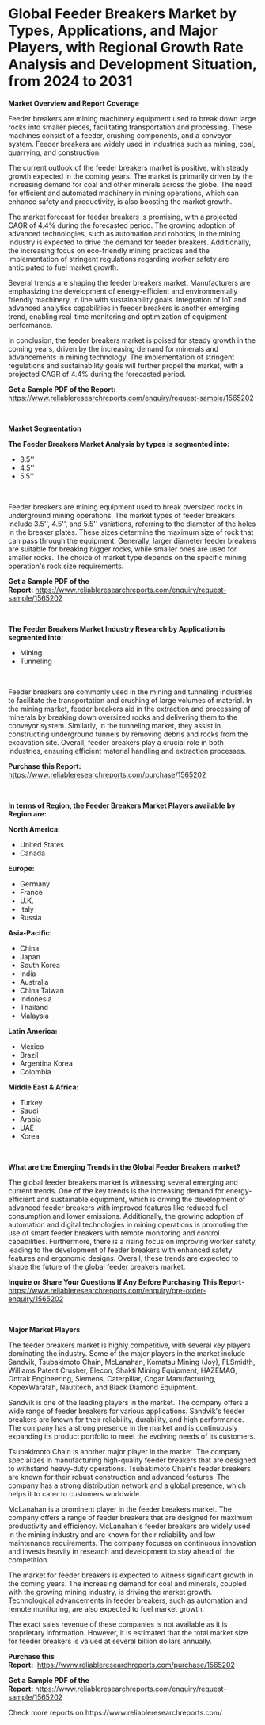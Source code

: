 <p><h1>Global Feeder Breakers Market by Types, Applications, and Major Players, with Regional Growth Rate Analysis and Development Situation, from 2024 to 2031</h1></p><p><strong>Market Overview and Report Coverage</strong></p>
<p><p>Feeder breakers are mining machinery equipment used to break down large rocks into smaller pieces, facilitating transportation and processing. These machines consist of a feeder, crushing components, and a conveyor system. Feeder breakers are widely used in industries such as mining, coal, quarrying, and construction.</p><p>The current outlook of the feeder breakers market is positive, with steady growth expected in the coming years. The market is primarily driven by the increasing demand for coal and other minerals across the globe. The need for efficient and automated machinery in mining operations, which can enhance safety and productivity, is also boosting the market growth.</p><p>The market forecast for feeder breakers is promising, with a projected CAGR of 4.4% during the forecasted period. The growing adoption of advanced technologies, such as automation and robotics, in the mining industry is expected to drive the demand for feeder breakers. Additionally, the increasing focus on eco-friendly mining practices and the implementation of stringent regulations regarding worker safety are anticipated to fuel market growth.</p><p>Several trends are shaping the feeder breakers market. Manufacturers are emphasizing the development of energy-efficient and environmentally friendly machinery, in line with sustainability goals. Integration of IoT and advanced analytics capabilities in feeder breakers is another emerging trend, enabling real-time monitoring and optimization of equipment performance.</p><p>In conclusion, the feeder breakers market is poised for steady growth in the coming years, driven by the increasing demand for minerals and advancements in mining technology. The implementation of stringent regulations and sustainability goals will further propel the market, with a projected CAGR of 4.4% during the forecasted period.</p></p>
<p><strong>Get a Sample PDF of the Report:</strong> <a href="https://www.reliableresearchreports.com/enquiry/request-sample/1565202">https://www.reliableresearchreports.com/enquiry/request-sample/1565202</a></p>
<p>&nbsp;</p>
<p><strong>Market Segmentation</strong></p>
<p><strong>The Feeder Breakers Market Analysis by types is segmented into:</strong></p>
<p><ul><li>3.5''</li><li>4.5''</li><li>5.5''</li></ul></p>
<p>&nbsp;</p>
<p><p>Feeder breakers are mining equipment used to break oversized rocks in underground mining operations. The market types of feeder breakers include 3.5'', 4.5'', and 5.5'' variations, referring to the diameter of the holes in the breaker plates. These sizes determine the maximum size of rock that can pass through the equipment. Generally, larger diameter feeder breakers are suitable for breaking bigger rocks, while smaller ones are used for smaller rocks. The choice of market type depends on the specific mining operation's rock size requirements.</p></p>
<p><strong>Get a Sample PDF of the Report:</strong>&nbsp;<a href="https://www.reliableresearchreports.com/enquiry/request-sample/1565202">https://www.reliableresearchreports.com/enquiry/request-sample/1565202</a></p>
<p>&nbsp;</p>
<p><strong>The Feeder Breakers Market Industry Research by Application is segmented into:</strong></p>
<p><ul><li>Mining</li><li>Tunneling</li></ul></p>
<p>&nbsp;</p>
<p><p>Feeder breakers are commonly used in the mining and tunneling industries to facilitate the transportation and crushing of large volumes of material. In the mining market, feeder breakers aid in the extraction and processing of minerals by breaking down oversized rocks and delivering them to the conveyor system. Similarly, in the tunneling market, they assist in constructing underground tunnels by removing debris and rocks from the excavation site. Overall, feeder breakers play a crucial role in both industries, ensuring efficient material handling and extraction processes.</p></p>
<p><strong>Purchase this Report:</strong>&nbsp; <a href="https://www.reliableresearchreports.com/purchase/1565202">https://www.reliableresearchreports.com/purchase/1565202</a></p>
<p>&nbsp;</p>
<p><strong>In terms of Region, the Feeder Breakers Market Players available by Region are:</strong></p>
<p>
    <p> <strong> North America: </strong>
        <ul>
            <li>United States</li>
            <li>Canada</li>
        </ul>
        </p> 
    <p> <strong> Europe: </strong>
        <ul>
            <li>Germany</li>
            <li>France</li>
            <li>U.K.</li>
            <li>Italy</li>
            <li>Russia</li>
        </ul>
        </p> 
    <p> <strong> Asia-Pacific: </strong>
        <ul>
            <li>China</li>
            <li>Japan</li>
            <li>South Korea</li>
            <li>India</li>
            <li>Australia</li>
            <li>China Taiwan</li>
            <li>Indonesia</li>
            <li>Thailand</li>
            <li>Malaysia</li>
        </ul>
        </p> 
    <p> <strong> Latin America: </strong>
        <ul>
            <li>Mexico</li>
            <li>Brazil</li>
            <li>Argentina Korea</li>
            <li>Colombia</li>
        </ul>
        </p> 
    <p> <strong> Middle East & Africa: </strong>
        <ul>
            <li>Turkey</li>
            <li>Saudi</li>
            <li>Arabia</li>
            <li>UAE</li>
            <li>Korea</li>
        </ul>
    </p>
    </p>
<p>&nbsp;</p>
<p><strong>What are the Emerging Trends in the Global Feeder Breakers market?</strong></p>
<p><p>The global feeder breakers market is witnessing several emerging and current trends. One of the key trends is the increasing demand for energy-efficient and sustainable equipment, which is driving the development of advanced feeder breakers with improved features like reduced fuel consumption and lower emissions. Additionally, the growing adoption of automation and digital technologies in mining operations is promoting the use of smart feeder breakers with remote monitoring and control capabilities. Furthermore, there is a rising focus on improving worker safety, leading to the development of feeder breakers with enhanced safety features and ergonomic designs. Overall, these trends are expected to shape the future of the global feeder breakers market.</p></p>
<p><strong>Inquire or Share Your Questions If Any Before Purchasing This Report</strong>- <a href="https://www.reliableresearchreports.com/enquiry/pre-order-enquiry/1565202">https://www.reliableresearchreports.com/enquiry/pre-order-enquiry/1565202</a></p>
<p>&nbsp;</p>
<p><strong>Major Market Players</strong></p>
<p><p>The feeder breakers market is highly competitive, with several key players dominating the industry. Some of the major players in the market include Sandvik, Tsubakimoto Chain, McLanahan, Komatsu Mining (Joy), FLSmidth, Williams Patent Crusher, Elecon, Shakti Mining Equipment, HAZEMAG, Ontrak Engineering, Siemens, Caterpillar, Cogar Manufacturing, KopexWaratah, Nautitech, and Black Diamond Equipment.</p><p>Sandvik is one of the leading players in the market. The company offers a wide range of feeder breakers for various applications. Sandvik's feeder breakers are known for their reliability, durability, and high performance. The company has a strong presence in the market and is continuously expanding its product portfolio to meet the evolving needs of its customers.</p><p>Tsubakimoto Chain is another major player in the market. The company specializes in manufacturing high-quality feeder breakers that are designed to withstand heavy-duty operations. Tsubakimoto Chain's feeder breakers are known for their robust construction and advanced features. The company has a strong distribution network and a global presence, which helps it to cater to customers worldwide.</p><p>McLanahan is a prominent player in the feeder breakers market. The company offers a range of feeder breakers that are designed for maximum productivity and efficiency. McLanahan's feeder breakers are widely used in the mining industry and are known for their reliability and low maintenance requirements. The company focuses on continuous innovation and invests heavily in research and development to stay ahead of the competition.</p><p>The market for feeder breakers is expected to witness significant growth in the coming years. The increasing demand for coal and minerals, coupled with the growing mining industry, is driving the market growth. Technological advancements in feeder breakers, such as automation and remote monitoring, are also expected to fuel market growth.</p><p>The exact sales revenue of these companies is not available as it is proprietary information. However, it is estimated that the total market size for feeder breakers is valued at several billion dollars annually.</p></p>
<p><strong>Purchase this Report:</strong>&nbsp;&nbsp;<a href="https://www.reliableresearchreports.com/purchase/1565202">https://www.reliableresearchreports.com/purchase/1565202</a></p>
<p></p>
<p><strong>Get a Sample PDF of the Report:</strong>&nbsp;<a href="https://www.reliableresearchreports.com/enquiry/request-sample/1565202">https://www.reliableresearchreports.com/enquiry/request-sample/1565202</a></p>
<p>Check more reports on https://www.reliableresearchreports.com/</p>